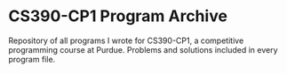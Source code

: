 # CS390-CP1 Program Archive
Repository of all programs I wrote for CS390-CP1, a competitive programming course at Purdue. Problems and solutions included in every program file.
